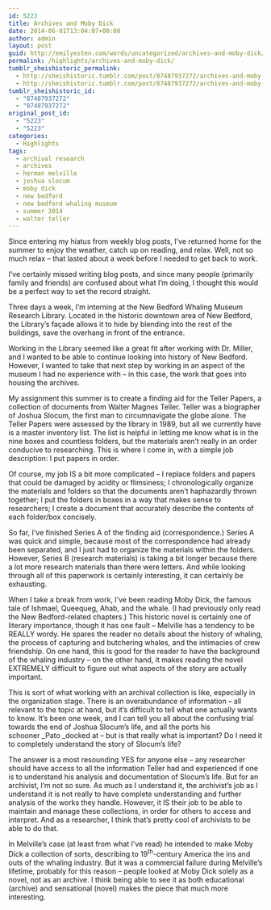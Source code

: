 ```yaml
---
id: 5223
title: Archives and Moby Dick
date: 2014-06-01T13:04:07+00:00
author: admin
layout: post
guid: http://emilyesten.com/words/uncategorized/archives-and-moby-dick/
permalink: /highlights/archives-and-moby-dick/
tumblr_sheishistoric_permalink:
  - http://sheishistoric.tumblr.com/post/87487937272/archives-and-moby-dick
  - http://sheishistoric.tumblr.com/post/87487937272/archives-and-moby-dick
tumblr_sheishistoric_id:
  - "87487937272"
  - "87487937272"
original_post_id:
  - "5223"
  - "5223"
categories:
  - Highlights
tags:
  - archival research
  - archives
  - herman melville
  - joshua slocum
  - moby dick
  - new bedford
  - new bedford whaling museum
  - summer 2014
  - walter teller
---
```

Since entering my hiatus from weekly blog posts, I’ve returned home for the summer to enjoy the weather, catch up on reading, and relax. Well, not so much relax &#8211; that lasted about a week before I needed to get back to work.

I’ve certainly missed writing blog posts, and since many people (primarily family and friends) are confused about what I’m doing, I thought this would be a perfect way to set the record straight.

Three days a week, I’m interning at the New Bedford Whaling Museum Research Library. Located in the historic downtown area of New Bedford, the Library’s façade allows it to hide by blending into the rest of the buildings, save the overhang in front of the entrance.

<!-- more -->

<!-- more -->

Working in the Library seemed like a great fit after working with Dr. Miller, and I wanted to be able to continue looking into history of New Bedford. However, I wanted to take that next step by working in an aspect of the museum I had no experience with – in this case, the work that goes into housing the archives.

My assignment this summer is to create a finding aid for the Teller Papers, a collection of documents from Walter Magnes Teller. Teller was a biographer of Joshua Slocum, the first man to circumnavigate the globe alone. The Teller Papers were assessed by the library in 1989, but all we currently have is a master inventory list. The list is helpful in letting me know what is in the nine boxes and countless folders, but the materials aren’t really in an order conducive to researching. This is where I come in, with a simple job description: I put papers in order.

Of course, my job IS a bit more complicated &#8211; I replace folders and papers that could be damaged by acidity or flimsiness; I chronologically organize the materials and folders so that the documents aren’t haphazardly thrown together; I put the folders in boxes in a way that makes sense to researchers; I create a document that accurately describe the contents of each folder/box concisely.

So far, I’ve finished Series A of the finding aid (correspondence.) Series A was quick and simple, because most of the correspondence had already been separated, and I just had to organize the materials within the folders. However, Series B (research materials) is taking a bit longer because there a lot more research materials than there were letters. And while looking through all of this paperwork is certainly interesting, it can certainly be exhausting. 

When I take a break from work, I’ve been reading Moby Dick, the famous tale of Ishmael, Queequeg, Ahab, and the whale. (I had previously only read the New Bedford-related chapters.) This historic novel is certainly one of literary importance, though it has one fault &#8211; Melville has a tendency to be REALLY wordy. He spares the reader no details about the history of whaling, the process of capturing and butchering whales, and the intimacies of crew friendship. On one hand, this is good for the reader to have the background of the whaling industry &#8211; on the other hand, it makes reading the novel EXTREMELY difficult to figure out what aspects of the story are actually important. 

This is sort of what working with an archival collection is like, especially in the organization stage. There is an overabundance of information &#8211; all relevant to the topic at hand, but it’s difficult to tell what one actually wants to know. It’s been one week, and I can tell you all about the confusing trial towards the end of Joshua Slocum’s life, and all the ports his schooner _Pato _docked at &#8211; but is that really what is important? Do I need it to completely understand the story of Slocum’s life?

The answer is a most resounding YES for anyone else – any researcher should have access to all the information Teller had and experienced if one is to understand his analysis and documentation of Slocum’s life. But for an archivist, I’m not so sure. As much as I understand it, the archivist’s job as I understand it is not really to have complete understanding and further analysis of the works they handle. However, it IS their job to be able to maintain and manage these collections, in order for others to access and interpret. And as a researcher, I think that’s pretty cool of archivists to be able to do that.

In Melville’s case (at least from what I’ve read) he intended to make Moby Dick a collection of sorts, describing to 19<sup>th</sup>-century America the ins and outs of the whaling industry. But it was a commercial failure during Melville’s lifetime, probably for this reason – people looked at Moby Dick solely as a novel, not as an archive. I think being able to see it as both educational (archive) and sensational (novel) makes the piece that much more interesting. 